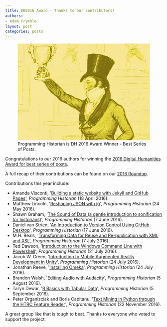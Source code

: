 ```yaml
---
title: DH2016 Award - Thanks to our contributors!
authors:
- Adam Crymble
layout: post
categories: posts
---
```


<p><figure><a href="/posts/dh-award-2016/"><img src="../images/dh-awards-2016/dh-award-2016.png" alt=""/></a><figcaption>
    Programming Historian is DH 2016 Award Winner - Best Series of Posts.</figcaption></figure></p>

Congratulations to our 2016 authors for winning the [2016 Digital Humanities Award for best series of posts](http://dhawards.org/dhawards2016/results/).

A full recap of their contributions can be found on our [2016 Roundup](http://programminghistorian.org/posts/twenty-sixteen-review).

Contributions this year include:

- Amanda Visconti, '[Building a static website with Jekyll and GitHub Pages](http://programminghistorian.org/lessons/building-static-sites-with-jekyll-github-pages)', *Programming Historian* (18 April 2016).
- Matthew Lincoln, '[Reshaping JSON with jq](http://programminghistorian.org/lessons/json-and-jq)', *Programming Historian* (24 May 2016).
- Shawn Graham, '[The Sound of Data (a gentle introduction to sonification for historians)](http://programminghistorian.org/lessons/sonification)', *Programming Historian* (7 June 2016).
- Daniel van Strien, '[An Introduction to Version Control Using GitHub Desktop](http://programminghistorian.org/lessons/getting-started-with-github-desktop)', *Programming Historian* (17 June 2016).
- M.H. Beals, '[Transforming Data for Reuse and Re-publication with XML and XSL](http://programminghistorian.org/lessons/transforming-xml-with-xsl)', *Programming Historian* (7 July 2016).
- Ted Dawson, '[Introduction to the Windows Command Line with Powershell](http://programminghistorian.org/lessons/intro-to-powershell)', *Programming Historian* (21 July 2016).
- Jacob W. Green, '[Introduction to Mobile Augmented Reality Development in Unity](http://programminghistorian.org/lessons/intro-to-augmented-reality-with-unity)', *Programming Historian* (24 July 2016).
- Jonathan Reeve, '[Installing Omeka](http://programminghistorian.org/lessons/installing-omeka)', *Programming Historian* (24 July 2016).
- Brandon Walsh, '[Editing Audio with Audacity](http://programminghistorian.org/lessons/editing-audio-with-audacity)', *Programming Historian* (5 August 2016).
- Taryn Dewar, '[R Basics with Tabular Data](http://programminghistorian.org/lessons/r-basics-with-tabular-data)', *Programming Historian* (5 September 2016).
- Peter Organisciak and Boris Capitanu, '[Text Mining in Python through the HTRC Feature Reader](http://programminghistorian.org/lessons/text-mining-with-extracted-features)', *Programming Historian* (22 November 2016).

A great group like that is tough to beat. Thanks to everyone who voted to support the project.
